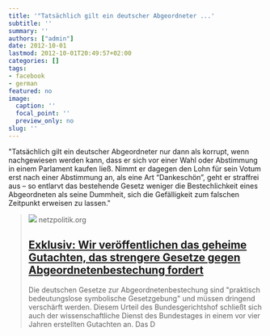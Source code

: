 ```yaml
---
title: '"Tatsächlich gilt ein deutscher Abgeordneter ...'
subtitle: ''
summary: ''
authors: ["admin"]
date: 2012-10-01
lastmod: 2012-10-01T20:49:57+02:00
categories: []
tags:
- facebook
- german
featured: no
image:
  caption: ''
  focal_point: ''
  preview_only: no
slug: ''
---
```

"Tatsächlich gilt ein deutscher Abgeordneter nur dann als korrupt, wenn nachgewiesen werden kann, dass er sich vor einer Wahl oder Abstimmung in einem Parlament kaufen ließ. Nimmt er dagegen den Lohn für sein Votum erst nach einer Abstimmung an, als eine Art “Dankeschön”, geht er straffrei aus – so entlarvt das bestehende Gesetz weniger die Bestechlichkeit eines Abgeordneten als seine Dummheit, sich die Gefälligkeit zum falschen Zeitpunkt erweisen zu lassen."
> [![](https://cdn.netzpolitik.org/wp-upload/UN-Korruption.png)](http://netzpolitik.org/2012/exklusiv-wir-veroffentlichen-das-geheime-gutachten-das-strengere-gesetze-gegen-abgeordnetenbestechung-fordert/)
> netzpolitik.org
> ## [Exklusiv: Wir veröffentlichen das geheime Gutachten, das strengere Gesetze gegen Abgeordnetenbestechung fordert](http://netzpolitik.org/2012/exklusiv-wir-veroffentlichen-das-geheime-gutachten-das-strengere-gesetze-gegen-abgeordnetenbestechung-fordert/)
>
>Die deutschen Gesetze zur Abgeordnetenbestechung sind "praktisch bedeutungslose symbolische Gesetzgebung" und müssen dringend verschärft werden. Diesem Urteil des Bundesgerichtshof schließt sich auch der wissenschaftliche Dienst des Bundestages in einem vor vier Jahren erstellten Gutachten an. Das D


